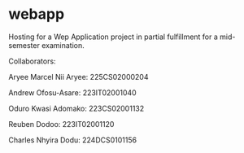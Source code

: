 # webapp
Hosting for a Wep Application project in partial fulfillment for a mid-semester examination.

Collaborators: 

Aryee Marcel Nii Aryee: 225CS02000204

Andrew Ofosu-Asare: 223IT02001040

Oduro Kwasi Adomako: 223CS02001132

Reuben Dodoo: 223IT02001120

Charles Nhyira Dodu: 224DCS0101156
